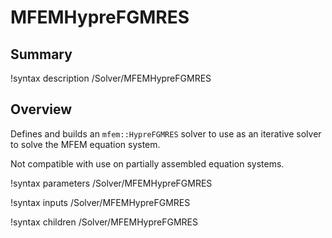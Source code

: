 # MFEMHypreFGMRES

## Summary

!syntax description /Solver/MFEMHypreFGMRES

## Overview

Defines and builds an `mfem::HypreFGMRES` solver to use as an iterative solver to solve the MFEM equation system.

Not compatible with use on partially assembled equation systems.

!syntax parameters /Solver/MFEMHypreFGMRES

!syntax inputs /Solver/MFEMHypreFGMRES

!syntax children /Solver/MFEMHypreFGMRES
